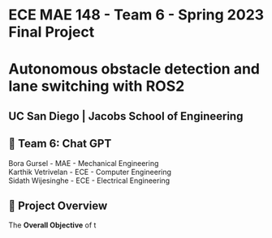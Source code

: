 # ECE MAE 148 - Team 6 - Spring 2023 Final Project
# Autonomous obstacle detection and lane switching with ROS2
## UC San Diego | Jacobs School of Engineering

## :wave: Team 6: Chat GPT

Bora Gursel - MAE - Mechanical Engineering <br>
Karthik Vetrivelan - ECE - Computer Engineering <br>
Sidath Wijesinghe - ECE - Electrical Engineering

## :blue_book: Project Overview

The **Overall Objective** of t



